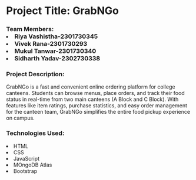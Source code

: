 <h1>Project Title: GrabNGo</h1>

<h3>Team Members: <li>Riya Vashistha-2301730345</li>
              <li>Vivek Rana-2301730293</li>
              <li>Mukul Tanwar-2301730340</li>
              <li>Sidharth Yadav-2302730338</li></h3>

<h3>Project Description:</h3>
<p>GrabNGo is a fast and convenient online ordering platform for college canteens. Students can browse menus, place orders, and track their food status in real-time from two main canteens (A Block and C Block). With features like item ratings, purchase statistics, and easy order management for the canteen team, GrabNGo simplifies the entire food pickup experience on campus.
</p>
<h3>Technologies Used: </h3>
  <li>HTML</li>
  <li>CSS</li>
  <li>JavaScript</li>
  <li>MOngoDB Atlas</li>
  <li>Bootstrap</li>
